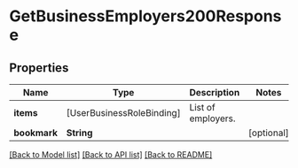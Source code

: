 # GetBusinessEmployers200Response

## Properties
Name | Type | Description | Notes
------------ | ------------- | ------------- | -------------
**items** | [UserBusinessRoleBinding] | List of employers. | 
**bookmark** | **String** |  | [optional] 

[[Back to Model list]](../README.md#documentation-for-models) [[Back to API list]](../README.md#documentation-for-api-endpoints) [[Back to README]](../README.md)



